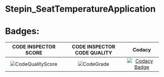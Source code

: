 # Stepin_SeatTemperatureApplication

# Badges:
|CODE INSPECTOR SCORE|CODE INSPECTOR CODE QUALITY|Codacy|
|:--:|:--:|:--:|
|![CodeQualityScore](https://www.code-inspector.com/project/28693/score/svg)|![CodeGrade](https://www.code-inspector.com/project/28693/status/svg)|[![Codacy Badge](https://app.codacy.com/project/badge/Grade/117ca4d90489419a8455b4bb460ea798)](https://www.codacy.com/gh/nagashirisha27/Stepin_SeatTemperatureApplication/dashboard?utm_source=github.com&amp;utm_medium=referral&amp;utm_content=nagashirisha27/Stepin_SeatTemperatureApplication&amp;utm_campaign=Badge_Grade)|
